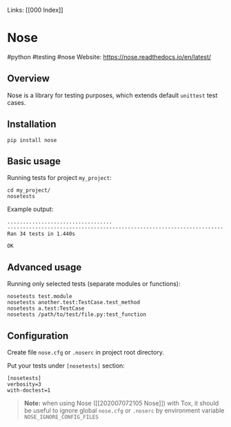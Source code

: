 Links: [[000 Index]]
# Nose
#python #testing #nose
Website: https://nose.readthedocs.io/en/latest/

## Overview
Nose is a library for testing purposes, which extends default `unittest` test cases.

## Installation
`pip install nose`

## Basic usage
Running tests for project `my_project`:

	cd my_project/
	nosetests
	
Example output:

	..................................
	----------------------------------------------------------------------
	Ran 34 tests in 1.440s

	OK

## Advanced usage
Running only selected tests (separate modules or functions):

	nosetests test.module
	nosetests another.test:TestCase.test_method
	nosetests a.test:TestCase
	nosetests /path/to/test/file.py:test_function

## Configuration
Create file `nose.cfg` or `.noserc` in project root directory.

Put your tests under `[nosetests]` section:

	[nosetests]
	verbosity=3
	with-doctest=1
	
> **Note:** when using Nose ([[202007072105 Nose]]) with Tox, it should be useful to ignore global `nose.cfg` or `.noserc` by environment variable `NOSE_IGNORE_CONFIG_FILES`